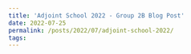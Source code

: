 ```yaml
---
title: 'Adjoint School 2022 - Group 2B Blog Post'
date: 2022-07-25
permalink: /posts/2022/07/adjoint-school-2022/
tags:
---
```



